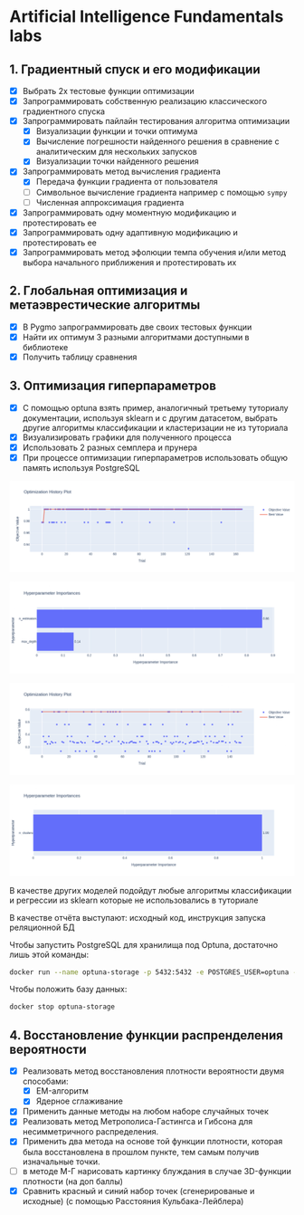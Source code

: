 # Artificial Intelligence Fundamentals labs

## 1. Градиентный спуск и его модификации

- [x] Выбрать 2x тестовые функции оптимизации
- [x] Запрограммировать собственную реализацию классического градиентного спуска
- [x] Запрограммировать пайлайн тестирования алгоритма оптимизации
  - [x] Визуализации функции и точки оптимума
  - [x] Вычисление погрешности найденного решения в сравнение с аналитическим для нескольких запусков
  - [x] Визуализации точки найденного решения
- [x] Запрограммировать метод вычисления градиента
  - [x] Передача функции градиента от пользователя
  - [ ] Символьное вычисление градиента например с помощью `sympy`
  - [ ] Численная аппроксимация градиента
- [x] Запрограммировать одну моментную модификацию и протестировать ее
- [x] Запрограммировать одну адаптивную модификацию и протестировать ее
- [x] Запрограммировать метод эфолюции темпа обучения и/или метод выбора начального приближения и протестировать их

## 2. Глобальная оптимизация и метаэврестические алгоритмы

- [x] В Pygmo запрограммировать две своих тестовых функции
- [x] Найти их оптимум 3 разными алгоритмами доступными в библиотеке
- [x] Получить таблицу сравнения

## 3. Оптимизация гиперпараметров

- [x] С помощью optuna взять пример, аналогичный третьему туториалу документации,
используя sklearn и с другим датасетом, выбрать другие алгоритмы классификации и
кластеризации не из туториала
- [x] Визуализировать графики для полученного процесса
- [x] Использовать 2 разных семплера и прунера
- [x] При процессе оптимизации гиперпараметров использовать общую память используя PostgreSQL

![Plot 1](./lab-3-plot-1.png)

![Plot 2](./lab-3-plot-2.png)

![Plot 3](./lab-3-plot-3.png)

![Plot 4](./lab-3-plot-4.png)

В качестве других моделей подойдут любые алгоритмы классификации и регрессии
из sklearn которые не использовались в туториале

В качестве отчёта выступают: исходный код, инструкция запуска реляционной БД

Чтобы запустить PostgreSQL для хранилища под Optuna, достаточно лишь этой команды:
```sh
docker run --name optuna-storage -p 5432:5432 -e POSTGRES_USER=optuna -e POSTGRES_PASSWORD=assword -e POSTGRES_DB=optuna_db -d postgres:17.1
```

Чтобы положить базу данных:
```sh
docker stop optuna-storage
```

## 4. Восстановление функции распренделения вероятности

- [x] Реализовать метод восстановления плотности вероятности двумя способами:
  - [x] EM-алгоритм
  - [x] Ядерное сглаживание
- [x] Применить данные методы на любом наборе случайных точек
- [x] Реализовать метод Метрополиса-Гастингса и Гибсона для несимметричного распределения.
- [x] Применить два метода на основе той функции плотности, которая была восстановлена в прошлом пункте, тем самым получив изначальные точки.
- [ ] в методе М-Г нарисовать картинку блуждания в случае 3D-функции плотности (на доп баллы)
- [x] Сравнить красный и синий набор точек (сгенерированые и исходные) (с помощью Расстояния Кульбака-Лейблера)
